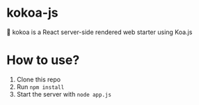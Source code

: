 # kokoa-js
:chocolate_bar: kokoa is a React server-side rendered web starter using Koa.js

# How to use?

1. Clone this repo
2. Run `npm install`
3. Start the server with `node app.js`

